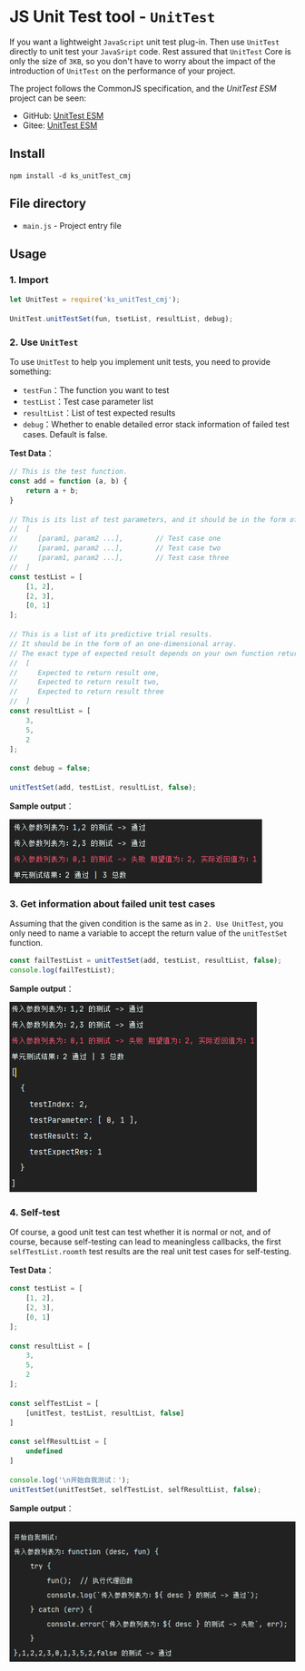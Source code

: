 # JS Unit Test tool - `UnitTest`

If you want a lightweight `JavaScript` unit test plug-in.
Then use `UnitTest` directly to unit test your `JavaSript` code. Rest assured that `UnitTest` Core is only the size of `3KB`, so you don't have to worry about the impact of the introduction of `UnitTest` on the performance of your project.


The project follows the CommonJS specification, and the *UnitTest ESM* project can be seen: 
- GitHub: [UnitTest ESM](https://github.com/KindllySatan/UnitTest_ESM)
- Gitee: [UnitTest ESM](https://gitee.com/KindllySatan/unit-test-esm)

## Install
```shell
npm install -d ks_unitTest_cmj
```

## File directory

- `main.js` - Project entry file


## Usage

### 1. Import

```javascript
let UnitTest = require('ks_unitTest_cmj');

UnitTest.unitTestSet(fun, tsetList, resultList, debug);
```

### 2. Use `UnitTest`

To use `UnitTest` to help you implement unit tests, you need to provide something:

- `testFun`：The function you want to test
- `testList`：Test case parameter list
- `resultList`：List of test expected results
- `debug`：Whether to enable detailed error stack information of failed test cases. Default is false.

**Test Data**：

```javascript
// This is the test function.
const add = function (a, b) {
    return a + b;
}

// This is its list of test parameters, and it should be in the form of a two-dimensional array
//  [
//     [param1, param2 ...],		// Test case one
//     [param1, param2 ...],		// Test case two
//     [param1, param2 ...],		// Test case three
//  ]
const testList = [
    [1, 2],
    [2, 3],
    [0, 1]
];

// This is a list of its predictive trial results. 
// It should be in the form of an one-dimensional array. 
// The exact type of expected result depends on your own function return value format.
//  [
//     Expected to return result one,
//     Expected to return result two,
//     Expected to return result three
//  ]
const resultList = [
    3,
    5,
    2
];

const debug = false;

unitTestSet(add, testList, resultList, false);
```

**Sample output**：

![示例输出一](README/示例输出一.png)

### 3. Get information about failed unit test cases

Assuming that the given condition is the same as in `2. Use UnitTest`, you only need to name a variable to accept the return value of the `unitTestSet` function.

```javascript
const failTestList = unitTestSet(add, testList, resultList, false);
console.log(failTestList);
```

**Sample output**：

![示例输出二](README/示例输出二.png)



### 4. Self-test

Of course, a good unit test can test whether it is normal or not, and of course, because self-testing can lead to meaningless callbacks, the first `selfTestList.roomth` test results are the real unit test cases for self-testing.

**Test Data**：

```javascript
const testList = [
    [1, 2],
    [2, 3],
    [0, 1]
];

const resultList = [
    3,
    5,
    2
];

const selfTestList = [
    [unitTest, testList, resultList, false]
]

const selfResultList = [
    undefined
]

console.log('\n开始自我测试：');
unitTestSet(unitTestSet, selfTestList, selfResultList, false);
```

**Sample output**：

![示例输出三](README/示例输出三.png)
